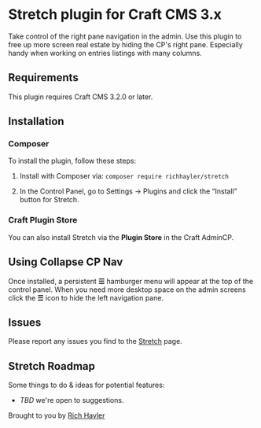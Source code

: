 # Stretch plugin for Craft CMS 3.x
Take control of the right pane navigation in the admin. Use this plugin to free up more screen real estate by hiding the CP's right pane. Especially handy when working on entries listings with many columns.

## Requirements
This plugin requires Craft CMS 3.2.0 or later.

## Installation
### Composer
To install the plugin, follow these steps:

1. Install with Composer via:
   `composer require richhayler/stretch`

3. In the Control Panel, go to Settings → Plugins and click the “Install” button for Stretch.

### Craft Plugin Store
You can also install Stretch via the **Plugin Store** in the Craft AdminCP.

## Using Collapse CP Nav
Once installed, a persistent **☰** hamburger menu will appear at the top of the control panel. When you need more desktop space on the admin screens click the **☰** icon to hide the left navigation pane.


## Issues
Please report any issues you find to the [Stretch](https://github.com/richhayler/stretch/issues) page.

## Stretch Roadmap
Some things to do & ideas for potential features:

* _TBD_ we're open to suggestions.

Brought to you by [Rich Hayler](https://www.richhayler.com/)
